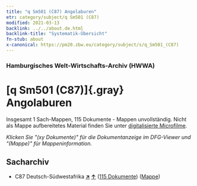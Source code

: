 ```yaml
---
title: "q Sm501 (C87) Angolaburen"
etr: category/subject/q Sm501 (C87)
modified: 2021-03-13
backlink: ../../about.de.html
backlink-title: "Systematik-Übersicht"
fn-stub: about
x-canonical: https://pm20.zbw.eu/category/subject/s/q_Sm501_(C87)
---
```


### Hamburgisches Welt-Wirtschafts-Archiv (HWWA)
# [q Sm501 (C87)]{.gray}&#8201; Angolaburen&#160; 




Insgesamt 1 Sach-Mappen, 115 Dokumente - Mappen unvollständig.
Nicht als Mappe aufbereitetes Material finden Sie unter [digitalisierte Microfilme](/film/h1_sh.de.html).

_Klicken Sie "(xy Dokumente)" für die Dokumentanzeige im DFG-Viewer und "(Mappe)" für Mappeninformation._

## Sacharchiv



- C87 Deutsch-Südwestafrika [**&nearr;**](../../../geo/i/141450/about.de.html "Deutsch-Südwestafrika (alle Mappen)") [**&uarr;**](../../../geo/about.de.html#C87 "Ländersystematik") (<a href="https://pm20.zbw.eu/dfgview/sh/141450,146020" title="über: Deutsch-Südwestafrika : Angolaburen" target="_blank">115 Dokumente</a>) ([Mappe](../../../../folder/sh/1414xx/141450/1460xx/146020/about.de.html))


